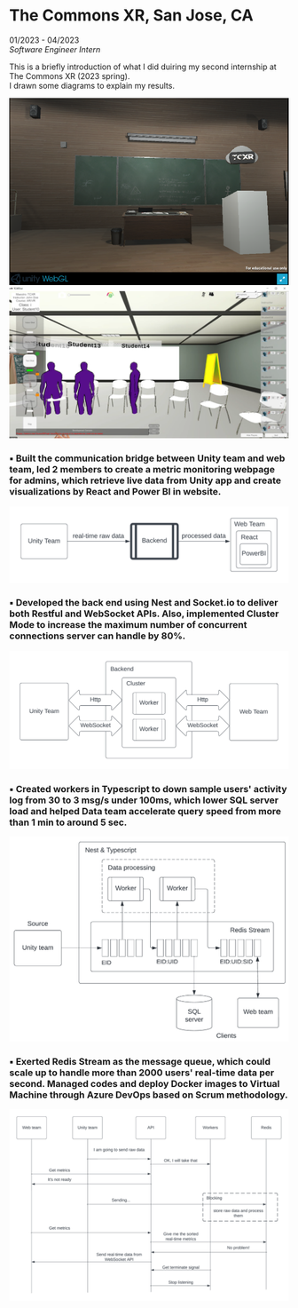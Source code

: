 # The Commons XR, San Jose, CA
01/2023 - 04/2023  
_Software Engineer Intern_

This is a briefly introduction of what I did duiring my second internship at The Commons XR (2023 spring).  
I drawn some diagrams to explain my results.  

![image](https://github.com/TotallyNewGuy/sn-intern-project/blob/main/TC/tcxr.png)  
![image](https://github.com/TotallyNewGuy/sn-intern-project/blob/main/TC/experience.png)  

### ▪ Built the communication bridge between Unity team and web team, led 2 members to create a metric monitoring webpage for admins, which retrieve live data from Unity app and create visualizations by React and Power BI in website.
![image](https://github.com/TotallyNewGuy/sn-intern-project/blob/main/TC/TCXR-0.png)  

### ▪ Developed the back end using Nest and Socket.io to deliver both Restful and WebSocket APIs. Also, implemented Cluster Mode to increase the maximum number of concurrent connections server can handle by 80%.
![image](https://github.com/TotallyNewGuy/sn-intern-project/blob/main/TC/TCXR-2.png)  

### ▪ Created workers in Typescript to down sample users' activity log from 30 to 3 msg/s under 100ms, which lower SQL server load and helped Data team accelerate query speed from more than 1 min to around 5 sec.
![image](https://github.com/TotallyNewGuy/sn-intern-project/blob/main/TC/TCXR-3-2.png)  

### ▪ Exerted Redis Stream as the message queue, which could scale up to handle more than 2000 users' real-time data per second. Managed codes and deploy Docker images to Virtual Machine through Azure DevOps based on Scrum methodology.
![image](https://github.com/TotallyNewGuy/sn-intern-project/blob/main/TC/TCXR-4.png)  
